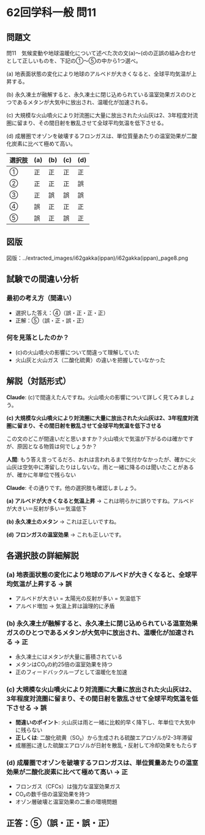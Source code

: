 # 62回学科一般 問11

## 問題文

問11　気候変動や地球温暖化について述べた次の文(a)～(d)の正誤の組み合わせとして正しいものを、下記の①～⑤の中から1つ選べ。

(a) 地表面状態の変化により地球のアルベドが大きくなると、全球平均気温が上昇する。

(b) 永久凍土が融解すると、永久凍土に閉じ込められている温室効果ガスのひとつであるメタンが大気中に放出され、温暖化が加速される。

(c) 大規模な火山噴火により対流圏に大量に放出された火山灰は2、3年程度対流圏に留まり、その間日射を散乱させて全球平均気温を低下させる。

(d) 成層圏でオゾンを破壊するフロンガスは、単位質量あたりの温室効果が二酸化炭素に比べて極めて高い。

| 選択肢 | (a) | (b) | (c) | (d) |
|--------|-----|-----|-----|-----|
| ①     | 正  | 正  | 正  | 正  |
| ②     | 正  | 正  | 正  | 誤  |
| ③     | 正  | 誤  | 誤  | 誤  |
| ④     | 誤  | 正  | 正  | 正  |
| ⑤     | 誤  | 正  | 誤  | 正  |

## 図版

図版：../extracted_images/i62gakka(ippan)/i62gakka(ippan)_page8.png

## 試験での間違い分析

### 最初の考え方（間違い）
- 選択した答え：④（誤・正・正・正）
- 正解：⑤（誤・正・誤・正）

### 何を見落としたのか？
- (c)の火山噴火の影響について間違って理解していた
- 火山灰と火山ガス（二酸化硫黄）の違いを把握していなかった

## 解説（対話形式）

**Claude**: (c)で間違えたんですね。火山噴火の影響について詳しく見てみましょう。

**(c) 大規模な火山噴火により対流圏に大量に放出された火山灰は2、3年程度対流圏に留まり、その間日射を散乱させて全球平均気温を低下させる**

この文のどこが間違いだと思いますか？火山噴火で気温が下がるのは確かですが、原因となる物質は何でしょうか？

**人間**: もう答え言ってるだろ、おれは言われるまで気付かなかったが、確かに火山灰は空気中に滞留したりはしないな。雨と一緒に降るのは聞いたことがあるが、確かに年単位で残らない

**Claude**: その通りです。他の選択肢も確認しましょう。

**(a) アルベドが大きくなると気温上昇** → これは明らかに誤りですね。アルベドが大きい＝反射が多い＝気温低下

**(b) 永久凍土のメタン** → これは正しいですね。

**(d) フロンガスの温室効果** → これも正しいです。

## 各選択肢の詳細解説

### (a) 地表面状態の変化により地球のアルベドが大きくなると、全球平均気温が上昇する → **誤**
- アルベドが大きい = 太陽光の反射が多い = 気温低下
- アルベド増加 → 気温上昇は論理的に矛盾

### (b) 永久凍土が融解すると、永久凍土に閉じ込められている温室効果ガスのひとつであるメタンが大気中に放出され、温暖化が加速される → **正**
- 永久凍土にはメタンが大量に蓄積されている
- メタンはCO₂の約25倍の温室効果を持つ
- 正のフィードバックループとして温暖化を加速

### (c) 大規模な火山噴火により対流圏に大量に放出された火山灰は2、3年程度対流圏に留まり、その間日射を散乱させて全球平均気温を低下させる → **誤**
- **間違いのポイント**: 火山灰は雨と一緒に比較的早く降下し、年単位で大気中に残らない
- **正しくは**: 二酸化硫黄（SO₂）から生成される硫酸エアロゾルが2-3年滞留
- 成層圏に達した硫酸エアロゾルが日射を散乱・反射して冷却効果をもたらす

### (d) 成層圏でオゾンを破壊するフロンガスは、単位質量あたりの温室効果が二酸化炭素に比べて極めて高い → **正**
- フロンガス（CFCs）は強力な温室効果ガス
- CO₂の数千倍の温室効果を持つ
- オゾン層破壊と温室効果の二重の環境問題

## 正答：⑤（誤・正・誤・正）
